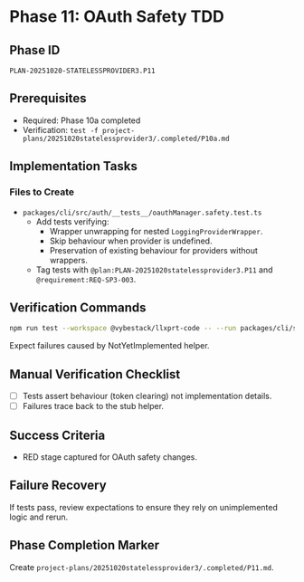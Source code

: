 # Phase 11: OAuth Safety TDD

## Phase ID
`PLAN-20251020-STATELESSPROVIDER3.P11`

## Prerequisites
- Required: Phase 10a completed
- Verification: `test -f project-plans/20251020statelessprovider3/.completed/P10a.md`

## Implementation Tasks

### Files to Create
- `packages/cli/src/auth/__tests__/oauthManager.safety.test.ts`
  - Add tests verifying:
    - Wrapper unwrapping for nested `LoggingProviderWrapper`.
    - Skip behaviour when provider is undefined.
    - Preservation of existing behaviour for providers without wrappers.
  - Tag tests with `@plan:PLAN-20251020statelessprovider3.P11` and `@requirement:REQ-SP3-003`.

## Verification Commands
```bash
npm run test --workspace @vybestack/llxprt-code -- --run packages/cli/src/auth/__tests__/oauthManager.safety.test.ts
```
Expect failures caused by NotYetImplemented helper.

## Manual Verification Checklist
- [ ] Tests assert behaviour (token clearing) not implementation details.
- [ ] Failures trace back to the stub helper.

## Success Criteria
- RED stage captured for OAuth safety changes.

## Failure Recovery
If tests pass, review expectations to ensure they rely on unimplemented logic and rerun.

## Phase Completion Marker
Create `project-plans/20251020statelessprovider3/.completed/P11.md`.
